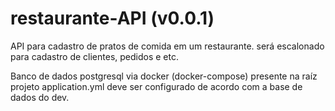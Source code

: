 # restaurante-API (v0.0.1)

API para cadastro de pratos de comida em um restaurante.
será escalonado para cadastro de clientes, pedidos e etc.

Banco de dados postgresql via docker
(docker-compose) presente na raíz projeto application.yml 
deve ser configurado de acordo com a base de dados do dev.

